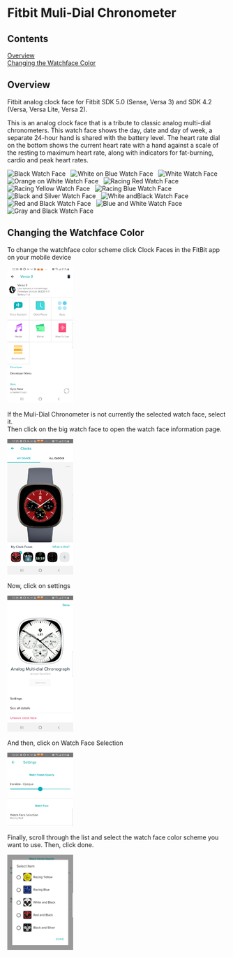 # Fitbit Muli-Dial Chronometer

## Contents
[Overview](#overview)  
[Changing the Watchface Color](#changing-the-watchface-color)

## Overview

Fitbit analog clock face for Fitbit SDK 5.0 (Sense, Versa 3) and SDK 4.2 (Versa, Versa Lite, Versa 2).

This is an analog clock face that is a tribute to classic analog
multi-dial chronometers. This watch face shows the day, date and day of week,
a separate 24-hour hand is shared with the battery level. The heart rate dial on the 
bottom shows the current heart rate with a hand against a scale of the resting to maximum
heart rate, along with indicators for fat-burning, cardio and peak heart rates.

<img src="./faceimages/BlackWatch.png" alt="Black Watch Face"
width="20%"> &nbsp;  <img src="./faceimages/WhiteOnBlueWatch.png" alt="White on Blue Watch Face"
width="20%"> &nbsp;  <img src="./faceimages/WhiteWatch.png" alt="White Watch Face"
width="20%"> &nbsp;  <img src="./faceimages/OrangeOnGreyWatch.png" alt="Orange on White Watch Face"
width="20%"> &nbsp;  <img src="./faceimages/RacingRedWatch.png" alt="Racing Red Watch Face"
width="20%"> &nbsp;  <img src="./faceimages/RacingYellowWatch.png" alt="Racing Yellow Watch Face"
width="20%"> &nbsp;  <img src="./faceimages/RacingBlueWatch.png" alt="Racing Blue Watch Face"
width="20%"> &nbsp;  <img src="./faceimages/BlackAndSilverWatch.png" alt="Black and Silver Watch Face"
width="20%"> &nbsp;  <img src="./faceimages/WhiteAndBlackWatch.png" alt="White andBlack Watch Face"
width="20%"> &nbsp;  <img src="./faceimages/RedAndBlackWatch.png" alt="Red and Black Watch Face"
width="20%"> &nbsp;  <img src="./faceimages/BlueAndWhiteWatch.png" alt="Blue and White Watch Face"
width="20%"> &nbsp;  <img src="./faceimages/GrayAndBlackWatch.png" alt="Gray and Black Watch Face"
width="20%"> &nbsp;

## Changing the Watchface Color

To change the watchface color scheme click Clock Faces in the FitBit app on your mobile device  

<img src="./images/Multi-Dial_Chronograph_My_Fitbit.jpg" width="30%">

If the Muli-Dial Chronometer is not currently the selected watch face, select it.  
Then click on the big watch face to open the watch face information page.  

<img src="./images/Multi-Dial_Chronograph_My_Clock_Faces.jpg" width="30%">

Now, click on settings

<img src="./images/Multi-Dial_Chronograph_Information_Page.jpg" width="30%"> 

And then, click on Watch Face Selection  

<img src="./images/Multi-Dial_Chronograph_Settings.jpg" width="30%">  

Finally, scroll through the list and select the watch face color scheme you want to use. Then, click done.

<img src="./images/Multi-Dial_Chronograph_Face_Selection.jpg" width="30%">

